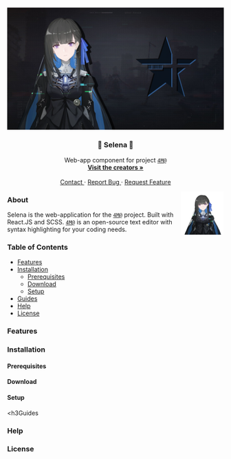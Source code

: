<p>
  <a href="https://github.com/TeamNeet/Selena" target="_blank">
    <img src="assets/readme.png" alt="Logo" />
  </a>

  <h3 align="center"> 💠 Selena 💠 </h3>
  <p align="center">
    Web-app component for project <a href="https://neet.kurasad.dev"><code>4M@</code></a>
    <br />
    <a href="https://neet.kurasad.dev"><strong> Visit the creators » </strong></a>
    <br />
    <br />
    <a href="contact@ahlw.dev"> Contact </a>
    ·
    <a href="https://github.com/TeamNeet/Selena/issues"> Report Bug </a>
    ·
    <a href="https://github.com/TeamNeet/Selena/issues"> Request Feature </a>
  </p>
</p>

<img src="assets/selena.png" align="right" width="100" height="100" />
<h3> About </h3>
<p> Selena is the web-application for the <a href="https://neet.kurasad.dev"><code>4M@</code></a> project. Built with React.JS and SCSS. <a href="https://neet.kurasad.dev"><code>4M@</code></a> is an open-source text editor with syntax highlighting for your coding needs. </p>

<h3> Table of Contents </h3>
<ul>
  <li><a href="#features"> Features </a></li>
  <li><a href="#installation"> Installation </a>  
    <ul>
      <li><a href="#prerequisites"> Prerequisites </a></li>
      <li><a href="#download"> Download </a></li>
      <li><a href="#setup"> Setup </a></li>
    </ul>
  </li>
  <li><a href="#guides"> Guides </a></li>
  <li><a href="#help"> Help </a></li>
  <li><a href="#license"> License </a></li>
</ul>

<h3>Features</h3>

<h3>Installation</h3>

<h4>Prerequisites</h4>

<h4>Download</h4>

<h4>Setup</h4>

<h3Guides</h3>

<h3>Help</h3>

<h3>License</h3>
